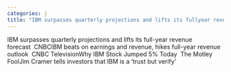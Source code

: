 ```yaml
---
categories: j
title: "IBM surpasses quarterly projections and lifts its fullyear revenue forecast  CNBC"
---
```

IBM surpasses quarterly projections and lifts its full-year revenue forecast&nbsp;&nbsp;CNBCIBM beats on earnings and revenue, hikes full-year revenue outlook&nbsp;&nbsp;CNBC TelevisionWhy IBM Stock Jumped 5% Today&nbsp;&nbsp;The Motley FoolJim Cramer tells investors that IBM is a ‘trust but verify’